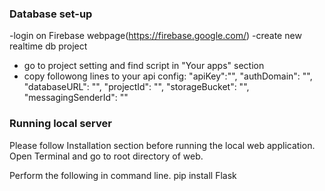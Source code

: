 ### Database set-up
-login on Firebase webpage(https://firebase.google.com/)
-create new realtime db project 
- go to project setting and find script in "Your apps" section
- copy followong lines to your api config:
    "apiKey":"",
    "authDomain": "",
    "databaseURL": "",
    "projectId": "",
    "storageBucket": "",
    "messagingSenderId": ""


### Running local server

Please follow Installation section before running the local web application.
Open Terminal and go to root directory of web.

Perform the following in command line.
  pip install Flask